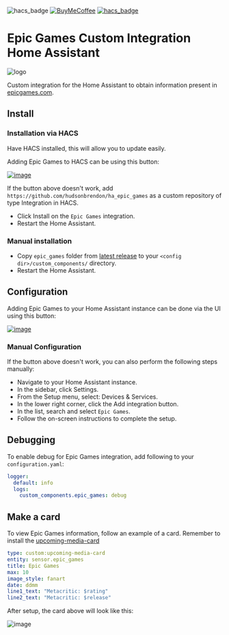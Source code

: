 ![hacs_badge](https://img.shields.io/badge/hacs-custom-orange.svg) [![BuyMeCoffee][buymecoffeebedge]][buymecoffee] [![hacs_badge](https://img.shields.io/badge/HACS-Default-41BDF5.svg)](https://github.com/hacs/integration)

# Epic Games Custom Integration Home Assistant

![logo](https://github.com/hudsonbrendon/ha_epic_games/assets/5201888/5199e112-322f-4b5f-8a57-246a0ed05afa)

Custom integration for the Home Assistant to obtain information present in [epicgames.com](https://www.epicgames.com/).

## Install

### Installation via HACS

Have HACS installed, this will allow you to update easily.

Adding Epic Games to HACS can be using this button:

[![image](https://my.home-assistant.io/badges/hacs_repository.svg)](https://my.home-assistant.io/redirect/hacs_repository/?owner=hudsonbrendon&repository=ha_epic_games&category=integration)

If the button above doesn't work, add `https://github.com/hudsonbrendon/ha_epic_games` as a custom repository of type Integration in HACS.

- Click Install on the `Epic Games` integration.
- Restart the Home Assistant.

### Manual installation

- Copy `epic_games` folder from [latest release](https://github.com/hudsonbrendon/ha_epic_games/releases/latest) to your `<config dir>/custom_components/` directory.
- Restart the Home Assistant.

## Configuration

Adding Epic Games to your Home Assistant instance can be done via the UI using this button:

[![image](https://my.home-assistant.io/badges/config_flow_start.svg)](https://my.home-assistant.io/redirect/config_flow_start?domain=epic_games)

### Manual Configuration

If the button above doesn't work, you can also perform the following steps manually:

- Navigate to your Home Assistant instance.
- In the sidebar, click Settings.
- From the Setup menu, select: Devices & Services.
- In the lower right corner, click the Add integration button.
- In the list, search and select `Epic Games`.
- Follow the on-screen instructions to complete the setup.

## Debugging

To enable debug for Epic Games integration, add following to your `configuration.yaml`:

```yaml
logger:
  default: info
  logs:
    custom_components.epic_games: debug
```

## Make a card

To view Epic Games information, follow an example of a card. Remember to install the [upcoming-media-card](https://github.com/NemesisRE/upcoming-media-card)

```yaml
type: custom:upcoming-media-card
entity: sensor.epic_games
title: Epic Games
max: 10
image_style: fanart
date: ddmm
line1_text: "Metacritic: $rating"
line2_text: "Metacritic: $release"
```

After setup, the card above will look like this:

![image](https://github.com/hudsonbrendon/ha_epic_games/assets/5201888/6bba690e-e9b4-4be1-8233-ec54c236ccb1)

[buymecoffee]: https://www.buymeacoffee.com/hudsonbrendon
[buymecoffeebedge]: https://camo.githubusercontent.com/cd005dca0ef55d7725912ec03a936d3a7c8de5b5/68747470733a2f2f696d672e736869656c64732e696f2f62616467652f6275792532306d6525323061253230636f666665652d646f6e6174652d79656c6c6f772e737667
